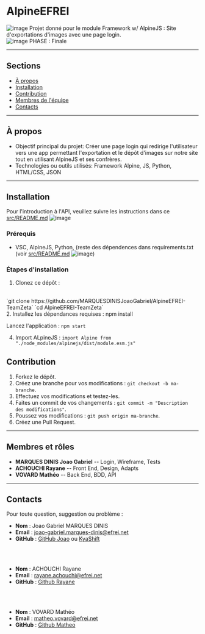 # AlpineEFREI
![image](https://github.com/user-attachments/assets/9a271b9d-8827-45cb-b39a-6946db86ddad) Projet donné pour le module Framework w/ AlpineJS : Site d'exportations d'images avec une page login. <br>
![image](https://github.com/user-attachments/assets/854ecb11-dd3c-4acd-bbc1-00c2acbdd841) PHASE : Finale

---

## Sections

- [À propos](#à-propos)
- [Installation](#installation)
- [Contribution](#contribution)
- [Membres de l'équipe](#membres-et-rôles)
- [Contacts](#contacts)

---

## À propos

- Objectif principal du projet: Créer une page login qui redirige l'utilisateur vers une app permettant l'exportation et le dépôt d'images sur notre site tout en utilisant AlpineJS et ses confrères.
- Technologies ou outils utilisés: Framework Alpine, JS, Python, HTML/CSS, JSON

---

## Installation

Pour l'introduction à l'API, veuillez suivre les instructions dans ce [src/README.md](/src/README.md) ![image](https://github.com/user-attachments/assets/4d4ea758-7bfa-42ae-8ccc-681586a238c5)

### Prérequis
- VSC, AlpineJS, Python, (reste des dépendences dans requirements.txt (voir [src/README.md](/src/README.md) ![image](https://github.com/user-attachments/assets/4d4ea758-7bfa-42ae-8ccc-681586a238c5))

### Étapes d'installation
1. Clonez ce dépôt :
<br>
   `git clone https://github.com/MARQUESDINISJoaoGabriel/AlpineEFREI-TeamZeta`
   `cd AlpineEFREI-TeamZeta`
<br>
2. Installez les dépendances requises : npm install

Lancez l'application : `npm start`


4. Import ALpineJS : `import Alpine from "./node_modules/alpinejs/dist/module.esm.js"`

## Contribution

1. Forkez le dépôt.
2. Créez une branche pour vos modifications : `git checkout -b ma-branche`.
3. Effectuez vos modifications et testez-les.
4. Faites un commit de vos changements : `git commit -m "Description des modifications"`.
5. Poussez vos modifications : `git push origin ma-branche`.
6. Créez une Pull Request.

---

## Membres et rôles

- **MARQUES DINIS Joao Gabriel** -- Login, Wireframe, Tests
- **ACHOUCHI Rayane** -- Front End, Design, Adapts
- **VOVARD Mathéo** -- Back End, BDD, API

---

## Contacts

Pour toute question, suggestion ou problème :

- **Nom** : Joao Gabriel MARQUES DINIS
- **Email** : joao-gabriel.marques-dinis@efrei.net
- **GitHub** : [GitHub Joao](https://github.com/MARQUESDINISJoaoGabriel) ou [KyaShift](https://github.com/KyaShift)

<br>
<br>

- **Nom** : ACHOUCHI Rayane
- **Email** : rayane.achouchi@efrei.net
- **GitHub** : [Github Rayane](https://github.com/RayaneChCh-dev/)

<br>
<br>

- **Nom** : VOVARD Mathéo
- **Email** : matheo.vovard@efrei.net
- **GitHub** : [Github Matheo](https://github.com/Math-Vov13)

